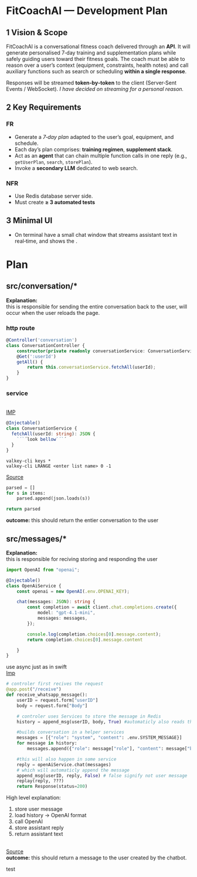 # FitCoachAI — Development Plan

## 1 Vision & Scope

FitCoachAI is a conversational fitness coach delivered through an **API**. It will generate personalised 7‑day training and supplementation plans while safely guiding users toward their fitness goals. The coach must be able to reason over a user’s context (equipment, constraints, health notes) and call auxiliary functions such as search or scheduling **within a single response**.

Responses will be streamed **token‑by‑token** to the client (Server‑Sent Events / WebSocket). *I have decided on streaming for a personal reason.*



## 2 Key Requirements
### FR
- Generate a *7‑day plan* adapted to the user’s goal, equipment, and schedule.
- Each day’s plan comprises: **training regimen**, **supplement stack**.
- Act as an **agent** that can chain multiple function calls in one reply (e.g., `getUserPlan`, `search`, `storePlan`).
- Invoke a **secondary LLM** dedicated to web search.
### NFR
- Use Redis database server side.
- Must create **≥ 3 automated tests**

## 3 Minimal UI
- On terminal have a small chat window that streams assistant text in real‑time, and shows the .


# Plan

## **src/conversation/***
**Explanation:**<br>this is responsible for sending the entire conversation back to the user, will occur when the user reloads the page.
### http route
```ts
@Controller('conversation')
class ConversationController {
    constructor(private readonly conversationService: ConversationService)
    @Get(':userId')
    getAll() {
        return this.conversationService.fetchAll(userId);
    }
}
```
### service
<br>[IMP](https://stackoverflow.com/questions/79258937/how-to-setup-service-by-injecting-ioredis-client-instance-using-module-provide)
```ts
@Injectable()
class ConversationService {
  fetchAll(userId: string): JSON {
    `´`´look bellow`´`´
  }
}
```
```
valkey-cli keys *
valkey-cli LRANGE <enter list name> 0 -1
```
[Source](https://dev.to/aws/maintain-chat-history-in-generative-ai-apps-with-valkey-13p8)
```python
parsed = []
for s in items:
    parsed.append(json.loads(s))

return parsed
```
**outcome:** this should return the entier conversation to the user

## **src/messages/***
**Explanation:**<br>this is responsible for reciving storing and responding the user


```ts
import OpenAI from "openai";

@Injectable()
class OpenAiService {
    const openai = new OpenAI(.env.OPENAI_KEY);

    chat(messages: JSON): string {
        const completion = await client.chat.completions.create({
            model: "gpt-4.1-mini",
            messages: messages,
        });

        console.log(completion.choices[0].message.content);
        return completion.choices[0].message.content

    }
}
```
use async just as in swift<br>
[Imp](https://stackoverflow.com/questions/76308716/how-to-set-up-a-redisservice-using-redis-from-ioredis)
```python
# controler first recives the request
@app.post("/receive")
def receive_whatsapp_message():
    userID = request.form["userID"]
    body = request.form["Body"]

    # controler uses Services to store the message in Redis
    history = append_msg(userID, body, True) #automaticly also reads the entier database by asking ConversationController

    #builds conversation in a helper services
    messages = [{"role": "system", "content": .env.SYSTEM_MESSAGE}]
    for message in history:
        messages.append({"role": message["role"], "content": message["body"]})

    #this will also happen in some service
    reply = openAiService.chat(messages)
    # which will automaticly append the message
    append_msg(userID, reply, False) # false signify not user message
    replay(reply, ???)
    return Response(status=200)
```
High level explanation:
1) store user message
2) load history → OpenAI format
3) call OpenAI
4) store assistant reply
5) return assistant text

<br>[Source](https://github.com/a23petny/emotionalChatbot/blob/main/serve.py)<br>
**outcome:** this should return a message to the user created by the chatbot.


test